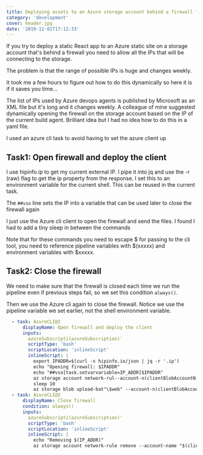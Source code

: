 ```yaml
---
title: Deploying assets to an Azure storage account behind a firewall from DevOps agents
category: 'development'
cover: header.jpg
date: '2019-11-01T17:12:33'
---
```


If you try to deploy a static React app to an Azure static site on a storage account that's behind a firewall you need to allow all the IPs that will be connecting to the storage.

The problem is that the range of possible IPs is huge and changes weekly.

It took me a few hours to figure out how to do this dynamically so here it is if it saves you time...

<!-- end excerpt -->

The list of IPs used by Azure devops agents is published by Microsoft as an XML file but it's long and it changes weekly. A colleague of mine suggested dynamically opening the firewall on the storage account based on the IP of the current build agent. Brilliant idea but I had no idea how to do this in a yaml file.

I used an azure cli task to avoid having to set the azure client up

## Task1: Open firewall and deploy the client

I use hipinfo.ip to get my current external IP. I pipe it into jq and use the -r (raw) flag to get the ip property from the response. I set this to an environment variable for the current shell. This can be reused in the current task.

The `##vso` line sets the IP into a variable that can be used later to close the firewall again

I just use the Azure cli client to open the firewall and send the files. I found I had to add a tiny sleep in between the commands

Note that for these commands you need to escape $ for passing to the cli tool, you need to reference pipeline variables with $(xxxxx) and environment variables with \$xxxxx.

## Task2: Close the firewall

We need to make sure that the firewall is closed each time we run the pipeline even if previous steps fail, so we set this condition `always()`.

Then we use the Azure cli again to close the firewall. Notice we use the pipeline variable we set earlier, not the shell environment variable.

```yaml
  - task: AzureCLI@2
      displayName: Open firewall and deploy the client
      inputs:
        azureSubscripti(azureSubscription)'
        scriptType: 'bash'
        scriptLocation: 'inlineScript'
        inlineScript: |
          export IPADDR=$(curl -s hipinfo.io/json | jq -r '.ip')
          echo "Opening firewall: $IPADDR"
          echo "##vso[task.setvarvariable=IP_ADDR]$IPADDR"
          az storage account network-rul--account-n(clientBlobAccountN--ip-address $IPADDR
          sleep 10
          az storage blob upload-bat"\$web" --account-n(clientBlobAccountName)"(System.DefaultWorkingDirecunzip/$(Build.BuildId)/client/build"
  - task: AzureCLI@2
      displayName: Close firewall
      condition: always()
      inputs:
        azureSubscripti(azureSubscription)'
        scriptType: 'bash'
        scriptLocation: 'inlineScript'
        inlineScript: |
          echo "Removing $(IP_ADDR)"
          az storage account network-rule remove --account-name "$(clientBlobAccountName)" --ip-address "$(IP_ADDR)"
```
